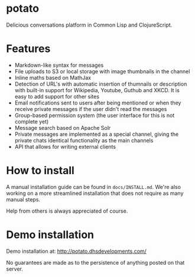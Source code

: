 # potato

Delicious conversations platform in Common Lisp and ClojureScript.

# Features

  - Markdown-like syntax for messages
  - File uploads to S3 or local storage with image thumbnails in the channel
  - Inline maths based on MathJax
  - Detection of URL's with automatic insertion of thumnails or description
    with built-in support for Wikipedia, Youtube, Guthub and XKCD. It is easy
    to add support for other sites
  - Email notifications sent to users after being mentioned or when they receive
    private messages if the user didn't read the messages
  - Group-based permission system (the user interface for this is not complete yet)
  - Message search based on Apache Solr
  - Private messages are implemented as a special channel, giving the private chats
    identical functionality as the main channels
  - API that allows for writing external clients

# How to install

A manual installation guide can be found in `docs/INSTALL.md`. We're also working on a more
streamlined installation that does not require as many manual steps.

Help from others is always appreciated of course.

# Demo installation

Demo installation at: http://potato.dhsdevelopments.com/

No guarantees are made as to the persistence of anything posted on
that server.
